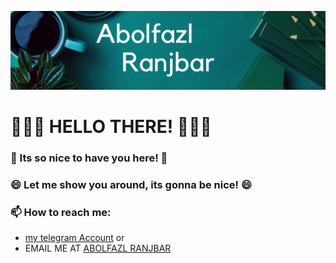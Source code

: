 ![Abolfazl ranjbar React & javascript WEBapp developer. ](https://github.com/Ranjbar1/Ranjbar1/blob/main/Abolfazl.png )

#                             👋👋👋  HELLO THERE!  👋👋👋
###                        🤝 Its so nice to have you here! 🤝
###                 😄 Let me show you around, its gonna be nice! 😄



















###  📫 How to reach me:
- [my telegram Account](https://t.me/abolfazl_legion) or 
- EMAIL ME AT [ABOLFAZL RANJBAR](https://t.me/abolfazl_legion) 


